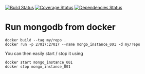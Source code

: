 [![Build Status](https://travis-ci.org/thomasthiebaud/QuietServer.svg?branch=master)](https://travis-ci.org/thomasthiebaud/QuietServer) [![Coverage Status](https://coveralls.io/repos/github/thomasthiebaud/QuietServer/badge.svg?branch=master)](https://coveralls.io/github/thomasthiebaud/QuietServer?branch=master) [![Dependencies Status](https://david-dm.org/thomasthiebaud/quietserver.svg)](https://david-dm.org/thomasthiebaud/quietserver.svg)


# Run mongodb from docker

```
docker build --tag my/repo .
docker run -p 27017:27017 --name mongo_instance_001 -d my/repo
```

You can then easily start / stop it using

```
docker start mongo_instance_001
docker stop mongo_instance_001
```
